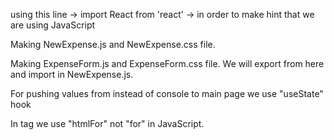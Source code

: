 using this line -> import React from 'react'  -> in order to make hint that we are using JavaScript

Making NewExpense.js and NewExpense.css file.

Making ExpenseForm.js and ExpenseForm.css file. We will export from here and import in NewExpense.js.

For pushing values from instead of console to main page we use "useState" hook

In  <label></label> tag we use "htmlFor" not "for" in JavaScript.